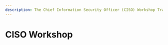 ```yaml
---
description: The Chief Information Security Officer (CISO) Workshop Training
---
```


# CISO Workshop

